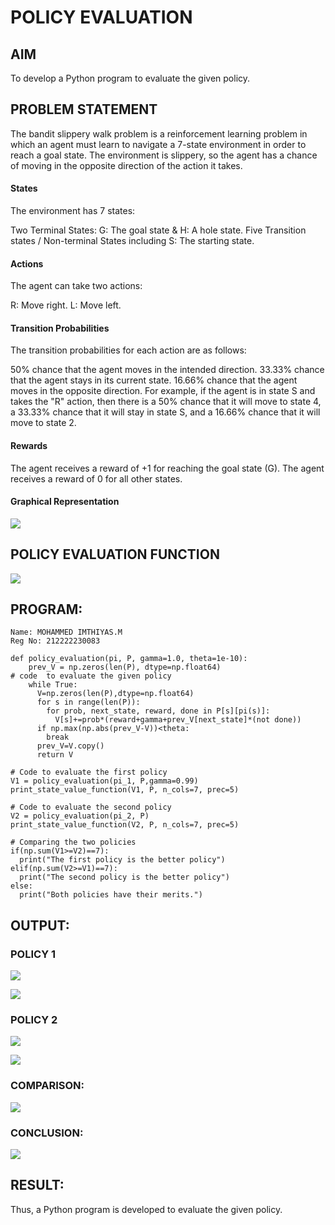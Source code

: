 # POLICY EVALUATION

## AIM
To develop a Python program to evaluate the given policy.

## PROBLEM STATEMENT
The bandit slippery walk problem is a reinforcement learning problem in which an agent must learn to navigate a 7-state environment in order to reach a goal state. The environment is slippery, so the agent has a chance of moving in the opposite direction of the action it takes.

#### States
The environment has 7 states:

Two Terminal States: G: The goal state & H: A hole state.
Five Transition states / Non-terminal States including S: The starting state.
#### Actions
The agent can take two actions:

R: Move right.
L: Move left.
#### Transition Probabilities
The transition probabilities for each action are as follows:

50% chance that the agent moves in the intended direction.
33.33% chance that the agent stays in its current state.
16.66% chance that the agent moves in the opposite direction.
For example, if the agent is in state S and takes the "R" action, then there is a 50% chance that it will move to state 4, a 33.33% chance that it will stay in state S, and a 16.66% chance that it will move to state 2.

#### Rewards
The agent receives a reward of +1 for reaching the goal state (G). The agent receives a reward of 0 for all other states.

#### Graphical Representation
![](gr.png)


## POLICY EVALUATION FUNCTION
![](pef.png)

## PROGRAM:

```
Name: MOHAMMED IMTHIYAS.M
Reg No: 212222230083
```

```
def policy_evaluation(pi, P, gamma=1.0, theta=1e-10):
    prev_V = np.zeros(len(P), dtype=np.float64)
# code  to evaluate the given policy
    while True:
      V=np.zeros(len(P),dtype=np.float64)
      for s in range(len(P)):
        for prob, next_state, reward, done in P[s][pi(s)]:
          V[s]+=prob*(reward+gamma+prev_V[next_state]*(not done))
      if np.max(np.abs(prev_V-V))<theta:
        break
      prev_V=V.copy()
      return V

# Code to evaluate the first policy
V1 = policy_evaluation(pi_1, P,gamma=0.99)
print_state_value_function(V1, P, n_cols=7, prec=5)

# Code to evaluate the second policy
V2 = policy_evaluation(pi_2, P)
print_state_value_function(V2, P, n_cols=7, prec=5)

# Comparing the two policies
if(np.sum(V1>=V2)==7):
  print("The first policy is the better policy")
elif(np.sum(V2>=V1)==7):
  print("The second policy is the better policy")
else:
  print("Both policies have their merits.")

```

## OUTPUT:
### POLICY 1
![](o1.png)

![](o2.png)

### POLICY 2
![](o3.png)

![](o4.png)

### COMPARISON:
![](o5.png)

### CONCLUSION:
![](o6.png)

## RESULT:
Thus, a Python program is developed to evaluate the given policy.
